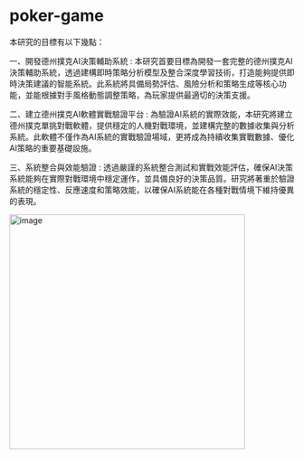 # poker-game

本研究的目標有以下幾點：

一、開發德州撲克AI決策輔助系統 : 本研究首要目標為開發一套完整的德州撲克AI決策輔助系統，透過建構即時策略分析模型及整合深度學習技術，打造能夠提供即時決策建議的智能系統。此系統將具備局勢評估、風險分析和策略生成等核心功能，並能根據對手風格動態調整策略，為玩家提供最適切的決策支援。

二、建立德州撲克AI軟體實戰驗證平台 : 為驗證AI系統的實際效能，本研究將建立德州撲克單挑對戰軟體，提供穩定的人機對戰環境，並建構完整的數據收集與分析系統。此軟體不僅作為AI系統的實戰驗證場域，更將成為持續收集實戰數據、優化AI策略的重要基礎設施。

三、系統整合與效能驗證 : 透過嚴謹的系統整合測試和實戰效能評估，確保AI決策系統能夠在實際對戰環境中穩定運作，並具備良好的決策品質。研究將著重於驗證系統的穩定性、反應速度和策略效能，以確保AI系統能在各種對戰情境下維持優異的表現。

<img width="416" alt="image" src="https://github.com/user-attachments/assets/b30a57b0-1fcd-439b-ab74-d6aa7fca8645" />

